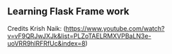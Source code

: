 ## Learning Flask Frame work
 Credits Krish Naik: (https://www.youtube.com/watch?v=vF9QRJwJXJk&list=PLZoTAELRMXVPBaLN3e-uoVRR9hlRFRfUc&index=8)
